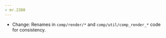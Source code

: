 ```yaml
---
- mr.2380
---
```

- Change: Renames in `comp/render/*` and `comp/util/comp_render_*` code for consistency.
